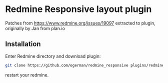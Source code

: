 # Redmine Responsive layout plugin

Patches from https://www.redmine.org/issues/19097 extracted to plugin, originally by Jan from plan.io

## Installation

Enter Redmine directory and download plugin:
```bash
git clone https://github.com/ogerman/redmine_responsive plugins/redmine_responsive
```
restart your redmine.
